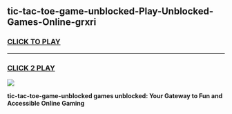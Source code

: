 
## tic-tac-toe-game-unblocked-Play-Unblocked-Games-Online-grxri
<h3>
<a href="https://premium76.site?title=tic-tac-toe-game-unblocked&ref=25A">CLICK TO PLAY</a></h3>
<hr>

<h3>
<a href="https://premium76.site?title=tic-tac-toe-game-unblocked&ref=25A">CLICK 2 PLAY</a>
  
</h3>

<a href="https://premium76.site?title=tic-tac-toe-game-unblocked&ref=25A"><img src="https://clearcache.store/games.png"></a>


**tic-tac-toe-game-unblocked games unblocked: Your Gateway to Fun and Accessible Online Gaming**
